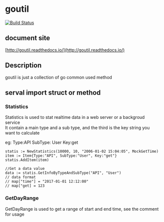 # goutil

[![Build Status](https://api.travis-ci.org/keyboard1989/goutil.svg?branch=master)](https://travis-ci.org/keyboard1989/goutil)

## document site

[http://goutil.readthedocs.io/](http://goutil.readthedocs.io/)

## Description

goutil is just a collection of go common used method

## serval import struct or method

### Statistics

Statistics is used to stat realtime data in a web server or a backgroud service  
It contain a main type and a sub type, and  the third is the key string you want to calculate  

eg: Type:API  SubType: User Key:get  

```
statis := NewStatistics(10000, 10, "2006-01-02 15:04:05", MockGetTime)
item := Item{Type:"API", SubType:"User", Key:"get"}
statis.AddItem(item)

//Get a data value
data := statis.GetInfoByTypeAndSubType("API", "User")
// data format
// map["time"] = "2017-01-01 12:12:00"
// map["get] = 123
```

### GetDayRange

GetDayRange is used to get a range of start and end time, see the comment for usage   

